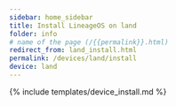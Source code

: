 ```yaml
---
sidebar: home_sidebar
title: Install LineageOS on land
folder: info
# name of the page (/{{permalink}}.html)
redirect_from: land_install.html
permalink: /devices/land/install
device: land
---
```

{% include templates/device_install.md %}

